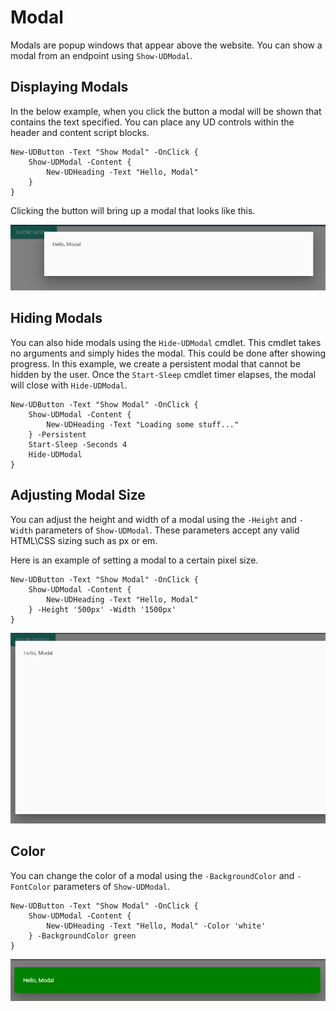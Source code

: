 # Modal

Modals are popup windows that appear above the website. You can show a modal from an endpoint using `Show-UDModal`. 

## Displaying Modals

In the below example, when you click the button a modal will be shown that contains the text specified. You can place any UD controls within the header and content script blocks. 

```text
New-UDButton -Text "Show Modal" -OnClick {
    Show-UDModal -Content {
        New-UDHeading -Text "Hello, Modal"
    }
}
```

Clicking the button will bring up a modal that looks like this. 

![Modal with a Heading in the Content](../.gitbook/assets/image%20%2853%29.png)

## Hiding Modals

You can also hide modals using the `Hide-UDModal` cmdlet. This cmdlet takes no arguments and simply hides the modal. This could be done after showing progress. In this example, we create a persistent modal that cannot be hidden by the user. Once the `Start-Sleep` cmdlet timer elapses, the modal will close with `Hide-UDModal`.

```text
New-UDButton -Text "Show Modal" -OnClick {
    Show-UDModal -Content {
        New-UDHeading -Text "Loading some stuff..."
    } -Persistent
    Start-Sleep -Seconds 4
    Hide-UDModal
}
```

## Adjusting Modal Size

You can adjust the height and width of a modal using the `-Height` and `-Width` parameters of `Show-UDModal`. These parameters accept any valid HTML\CSS sizing such as px or em. 

Here is an example of setting a modal to a certain pixel size. 

```text
New-UDButton -Text "Show Modal" -OnClick {
    Show-UDModal -Content {
        New-UDHeading -Text "Hello, Modal"
    } -Height '500px' -Width '1500px'
}
```

![Large modal](../.gitbook/assets/image%20%2830%29.png)

## Color

You can change the color of a modal using the `-BackgroundColor` and `-FontColor` parameters of `Show-UDModal`. 

```text
New-UDButton -Text "Show Modal" -OnClick {
    Show-UDModal -Content {
        New-UDHeading -Text "Hello, Modal" -Color 'white'
    } -BackgroundColor green 
}
```

![Green Modal](../.gitbook/assets/image%20%2831%29.png)

